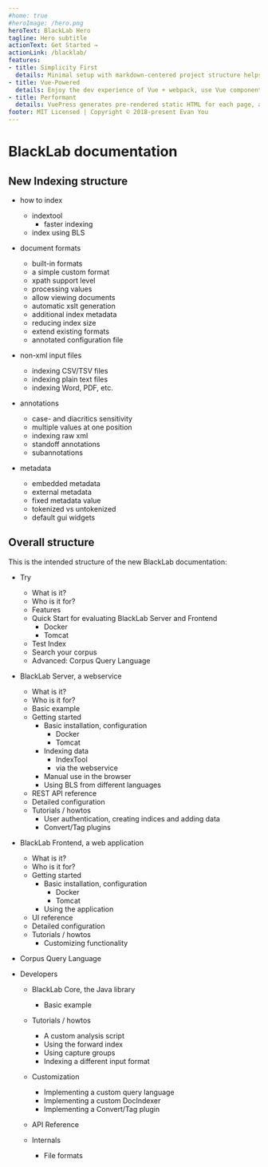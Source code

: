 ```yaml
---
#home: true
#heroImage: /hero.png
heroText: BlackLab Hero
tagline: Hero subtitle
actionText: Get Started →
actionLink: /blacklab/
features:
- title: Simplicity First
  details: Minimal setup with markdown-centered project structure helps you focus on writing.
- title: Vue-Powered
  details: Enjoy the dev experience of Vue + webpack, use Vue components in markdown, and develop custom themes with Vue.
- title: Performant
  details: VuePress generates pre-rendered static HTML for each page, and runs as an SPA once a page is loaded.
footer: MIT Licensed | Copyright © 2018-present Evan You
---
```


# BlackLab documentation


## New Indexing structure

- how to index
  - indextool
    - faster indexing
  - index using BLS

- document formats
  - built-in formats
  - a simple custom format
  - xpath support level
  - processing values
  - allow viewing documents
  - automatic xslt generation
  - additional index metadata
  - reducing index size
  - extend existing formats
  - annotated configuration file

- non-xml input files
  - indexing CSV/TSV files
  - indexing plain text files
  - indexing Word, PDF, etc.

- annotations
  - case- and diacritics sensitivity
  - multiple values at one position
  - indexing raw xml
  - standoff annotations
  - subannotations

- metadata
  - embedded metadata
  - external metadata
  - fixed metadata value
  - tokenized vs untokenized
  - default gui widgets



## Overall structure

This is the intended structure of the new BlackLab documentation:

- Try

  - What is it?
  - Who is it for?
  - Features
  - Quick Start for evaluating BlackLab Server and Frontend
    - Docker
    - Tomcat
  - Test Index
  - Search your corpus
  - Advanced: Corpus Query Language

- BlackLab Server, a webservice
  
  - What is it?
  - Who is it for?
  - Basic example
  - Getting started
    - Basic installation, configuration
      - Docker
      - Tomcat
    - Indexing data
      - IndexTool
      - via the webservice
    - Manual use in the browser
    - Using BLS from different languages
  - REST API reference
  - Detailed configuration
  - Tutorials / howtos
    - User authentication, creating indices and adding data
    - Convert/Tag plugins

- BlackLab Frontend, a web application
 
  - What is it?
  - Who is it for?
  - Getting started
    - Basic installation, configuration
      - Docker
      - Tomcat
    - Using the application
  - UI reference
  - Detailed configuration
  - Tutorials / howtos
    - Customizing functionality

- Corpus Query Language

- Developers
 
  - BlackLab Core, the Java library

    - Basic example

  - Tutorials / howtos
  
    - A custom analysis script
    - Using the forward index
    - Using capture groups
    - Indexing a different input format

  - Customization
  
    - Implementing a custom query language
    - Implementing a custom DocIndexer
    - Implementing a Convert/Tag plugin

  - API Reference

  - Internals
    - File formats

